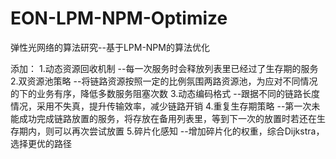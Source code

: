 # EON-LPM-NPM-Optimize
弹性光网络的算法研究--基于LPM-NPM的算法优化

添加：
1.动态资源回收机制 --每一次服务时会释放列表里已经过了生存期的服务
2.双资源池策略 --将链路资源按照一定的比例氛围两路资源池，为应对不同情况的下的业务有序，降低多数服务阻塞次数
3.动态编码格式 --跟据不同的链路长度情况，采用不失真，提升传输效率，减少链路开销
4.重复生存期策略 --第一次未能成功完成链路放置的服务，将存放在备用列表里，等到下一次的放置时若还在生存期内，则可以再次尝试放置
5.碎片化感知 --增加碎片化的权重，综合Dijkstra，选择更优的路径

